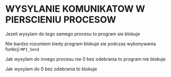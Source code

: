 # WYSYLANIE KOMUNIKATOW W PIERSCIENIU PROCESOW

Jezeli wysylam do tego samego procesu to program sie blokuje

Nie bardzo rozumiem kiedy program blokuje sie podczas wykonywania funkcji `MPI_Send`

Jak wysylam do innego procesu nie 0 bez odebrania to program nie blokuje

Jak wysylam do 0 bez odebrania to blokuje
